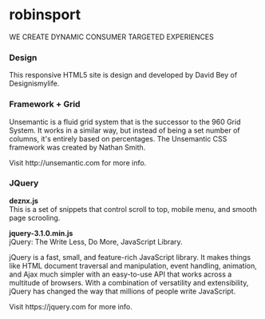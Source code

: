 # robinsport
WE CREATE DYNAMIC CONSUMER TARGETED EXPERIENCES

<h3>Design</h3>
<p>This responsive HTML5 site is design and developed by David Bey of Designismylife.</p>

<h3>Framework + Grid</h3>
<p>Unsemantic is a fluid grid system that is the successor to the 960 Grid System. It works in a similar way, but instead of being a set number of columns, it's entirely based on percentages. The Unsemantic CSS framework was created by Nathan Smith.</p>
<p>Visit http://unsemantic.com for more info.</p>

<h3>JQuery</h3>
<p><strong>deznx.js</strong><br>
This is a set of snippets that control scroll to top, mobile menu, and smooth page scrooling.</p>

<p><strong>jquery-3.1.0.min.js</strong><br>
jQuery: The Write Less, Do More, JavaScript Library.</p>

<p>jQuery is a fast, small, and feature-rich JavaScript library. It makes things like HTML document traversal and manipulation, event handling, animation, and Ajax much simpler with an easy-to-use API that works across a multitude of browsers. With a combination of versatility and extensibility, jQuery has changed the way that millions of people write JavaScript.</p>

<p>Visit https://jquery.com for more info.</p>
